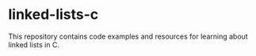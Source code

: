 # linked-lists-c
This repository contains code examples and resources for learning about linked lists in C.
